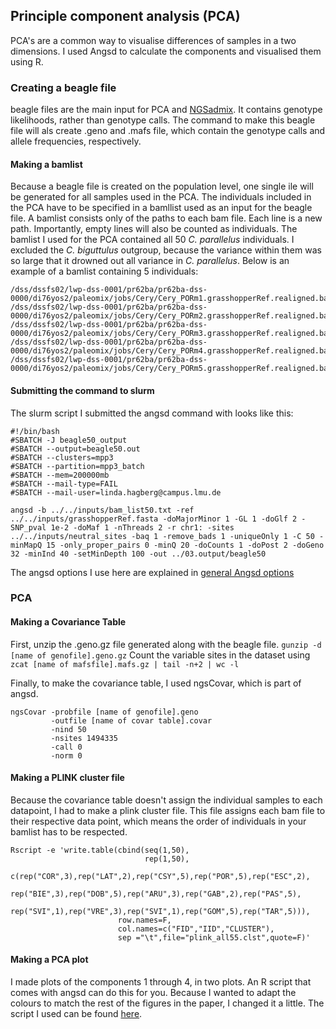 ## Principle component analysis (PCA)

PCA's are a common way to visualise differences of samples in a two dimensions. I used Angsd to calculate the components and visualised them using R.

### Creating a beagle file

beagle files are the main input for PCA and [NGSadmix](../02.NGSadmix/). It contains genotype likelihoods, rather than genotype calls. The command to make this beagle file will als create .geno and .mafs file, which contain the genotype calls and allele frequencies, respectively.

#### Making a bamlist

Because a beagle file is created on the population level, one single ile will be generated for all samples used in the PCA. The individuals included in the PCA have to be specified in a bamllist used as an input for the beagle file. A bamlist consists only of the paths to each bam file. Each line is a new path. Importantly, empty lines will also be counted as individuals. The bamlist I used for the PCA contained all 50 *C. parallelus* individuals. I excluded the *C. biguttulus* outgroup, because the variance within them was so large that it drowned out all variance in *C. parallelus*. Below is an example of a bamlist containing 5 individuals:

```
/dss/dssfs02/lwp-dss-0001/pr62ba/pr62ba-dss-0000/di76yos2/paleomix/jobs/Cery/Cery_PORm1.grasshopperRef.realigned.bam
/dss/dssfs02/lwp-dss-0001/pr62ba/pr62ba-dss-0000/di76yos2/paleomix/jobs/Cery/Cery_PORm2.grasshopperRef.realigned.bam
/dss/dssfs02/lwp-dss-0001/pr62ba/pr62ba-dss-0000/di76yos2/paleomix/jobs/Cery/Cery_PORm3.grasshopperRef.realigned.bam
/dss/dssfs02/lwp-dss-0001/pr62ba/pr62ba-dss-0000/di76yos2/paleomix/jobs/Cery/Cery_PORm4.grasshopperRef.realigned.bam
/dss/dssfs02/lwp-dss-0001/pr62ba/pr62ba-dss-0000/di76yos2/paleomix/jobs/Cery/Cery_PORm5.grasshopperRef.realigned.bam
```

#### Submitting the command to slurm

The slurm script I submitted the angsd command with looks like this: 

```
#!/bin/bash
#SBATCH -J beagle50_output
#SBATCH --output=beagle50.out
#SBATCH --clusters=mpp3
#SBATCH --partition=mpp3_batch
#SBATCH --mem=200000mb
#SBATCH --mail-type=FAIL
#SBATCH --mail-user=linda.hagberg@campus.lmu.de

angsd -b ../../inputs/bam_list50.txt -ref ../../inputs/grasshopperRef.fasta -doMajorMinor 1 -GL 1 -doGlf 2 -SNP_pval 1e-2 -doMaf 1 -nThreads 2 -r chr1: -sites ../../inputs/neutral_sites -baq 1 -remove_bads 1 -uniqueOnly 1 -C 50 -minMapQ 15 -only_proper_pairs 0 -minQ 20 -doCounts 1 -doPost 2 -doGeno 32 -minInd 40 -setMinDepth 100 -out ../03.output/beagle50
```
The angsd options I use here are explained in [general Angsd options](../README.md)

### PCA

#### Making a Covariance Table
First, unzip the .geno.gz file generated along with the beagle file. 
`gunzip -d [name of genofile].geno.gz`
Count the variable sites in the dataset using
`zcat [name of mafsfile].mafs.gz | tail -n+2 | wc -l`

Finally, to make the covariance table, I used ngsCovar, which is part of angsd. 
```
ngsCovar -probfile [name of genofile].geno     
         -outfile [name of covar table].covar 
         -nind 50 
         -nsites 1494335 
         -call 0 
         -norm 0
```

#### Making a PLINK cluster file
Because the covariance table doesn't assign the individual samples to each datapoint, I had to make a plink cluster file. This file assigns each bam file to their respective data point, which means the order of individuals in your bamlist has to be respected. 

```
Rscript -e 'write.table(cbind(seq(1,50),
                              rep(1,50),
                              c(rep("COR",3),rep("LAT",2),rep("CSY",5),rep("POR",5),rep("ESC",2),
                              rep("BIE",3),rep("DOB",5),rep("ARU",3),rep("GAB",2),rep("PAS",5),
                              rep("SVI",1),rep("VRE",3),rep("SVI",1),rep("GOM",5),rep("TAR",5))),
                        row.names=F,
                        col.names=c("FID","IID","CLUSTER"),
                        sep ="\t",file="plink_all55.clst",quote=F)'
```

#### Making a PCA plot

I made plots of the components 1 through 4, in two plots. An R script that comes with angsd can do this for you. Because I wanted to adapt the colours to match the rest of the figures in the paper, I changed it a little. The script I used can be found [here](02.scripts/pca.R). 